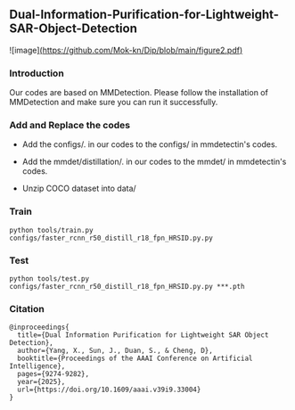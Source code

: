 
## **Dual-Information-Purification-for-Lightweight-SAR-Object-Detection**

![image][(https://github.com/Mok-kn/Dip/blob/main/figure2.pdf)](https://github.com/Mok-kn/Dip/blob/main/figure1.png)

### Introduction

Our codes are based on MMDetection. Please follow the installation of MMDetection and make sure you can run it successfully.

### Add and Replace the codes

- Add the configs/. in our codes to the configs/ in mmdetectin's codes.

- Add the mmdet/distillation/. in our codes to the mmdet/ in mmdetectin's codes.

- Unzip COCO dataset into data/

### Train
```
python tools/train.py configs/faster_rcnn_r50_distill_r18_fpn_HRSID.py.py
```

### Test
```
python tools/test.py configs/faster_rcnn_r50_distill_r18_fpn_HRSID.py.py ***.pth
```

### Citation
```
@inproceedings{
  title={Dual Information Purification for Lightweight SAR Object Detection},
  author={Yang, X., Sun, J., Duan, S., & Cheng, D},
  booktitle={Proceedings of the AAAI Conference on Artificial Intelligence},
  pages={9274-9282},
  year={2025},
  url={https://doi.org/10.1609/aaai.v39i9.33004}
}
```
